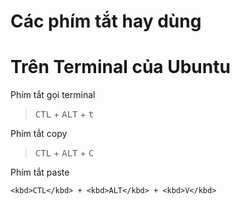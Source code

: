 Các phím tắt hay dùng
====================

# Trên Terminal của Ubuntu
Phím tắt gọi terminal
> <kbd>CTL</kbd> + <kbd>ALT</kbd> + <kbd>t</kbd>

Phím tắt copy
> <kbd>CTL</kbd> + <kbd>ALT</kbd> + <kbd>C</kbd>

 Phím tắt paste
```
<kbd>CTL</kbd> + <kbd>ALT</kbd> + <kbd>V</kbd>
```
